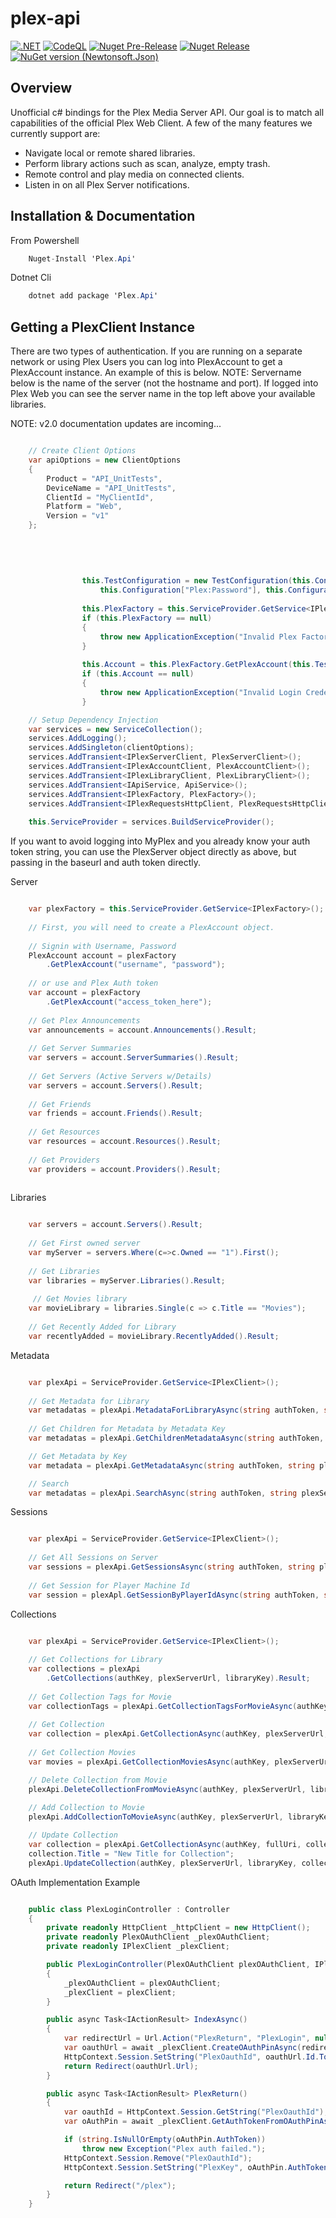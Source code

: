 plex-api
==============

[![.NET](https://github.com/jensenkd/plex-api/actions/workflows/dotnet.yml/badge.svg)](https://github.com/jensenkd/plex-api/actions/workflows/dotnet.yml)
[![CodeQL](https://github.com/jensenkd/plex-api/actions/workflows/codeql-analysis.yml/badge.svg)](https://github.com/jensenkd/plex-api/actions/workflows/codeql-analysis.yml)
[![Nuget Pre-Release](https://github.com/jensenkd/plex-api/actions/workflows/pre-release.yml/badge.svg)](https://github.com/jensenkd/plex-api/actions/workflows/pre-release.yml)
[![Nuget Release](https://github.com/jensenkd/plex-api/actions/workflows/release.yml/badge.svg)](https://github.com/jensenkd/plex-api/actions/workflows/release.yml)
[![NuGet version (Newtonsoft.Json)](https://img.shields.io/nuget/v/Plex.Api.svg?style=flat-square)](https://www.nuget.org/packages/Plex.Api/)


Overview
--------
Unofficial c# bindings for the Plex Media Server API. Our goal is to match all capabilities of the official
Plex Web Client. A few of the many features we currently support are:

* Navigate local or remote shared libraries.
* Perform library actions such as scan, analyze, empty trash.
* Remote control and play media on connected clients.
* Listen in on all Plex Server notifications.


Installation & Documentation
----------------------------

From Powershell
```c#
    Nuget-Install 'Plex.Api'
```

Dotnet Cli
```c#
    dotnet add package 'Plex.Api'
```

Getting a PlexClient Instance
-----------------------------

There are two types of authentication. If you are running on a separate network
or using Plex Users you can log into PlexAccount to get a PlexAccount instance. An
example of this is below. NOTE: Servername below is the name of the server (not
the hostname and port).  If logged into Plex Web you can see the server name in
the top left above your available libraries.

NOTE: v2.0 documentation updates are incoming...

```c#

    // Create Client Options
    var apiOptions = new ClientOptions
    {
        Product = "API_UnitTests",
        DeviceName = "API_UnitTests",
        ClientId = "MyClientId",
        Platform = "Web",
        Version = "v1"
    };
    
   
    
              
    
                this.TestConfiguration = new TestConfiguration(this.Configuration["Plex:Login"],
                    this.Configuration["Plex:Password"], this.Configuration["Plex:AuthenticationKey"], clientOptions);
    
                this.PlexFactory = this.ServiceProvider.GetService<IPlexFactory>();
                if (this.PlexFactory == null)
                {
                    throw new ApplicationException("Invalid Plex Factory Object");
                }
    
                this.Account = this.PlexFactory.GetPlexAccount(this.TestConfiguration.Login, this.TestConfiguration.Password);
                if (this.Account == null)
                {
                    throw new ApplicationException("Invalid Login Credentials");
                }

    // Setup Dependency Injection
    var services = new ServiceCollection();
    services.AddLogging();
    services.AddSingleton(clientOptions);
    services.AddTransient<IPlexServerClient, PlexServerClient>();
    services.AddTransient<IPlexAccountClient, PlexAccountClient>();
    services.AddTransient<IPlexLibraryClient, PlexLibraryClient>();
    services.AddTransient<IApiService, ApiService>();
    services.AddTransient<IPlexFactory, PlexFactory>();
    services.AddTransient<IPlexRequestsHttpClient, PlexRequestsHttpClient>();
    
    this.ServiceProvider = services.BuildServiceProvider();
```    

If you want to avoid logging into MyPlex and you already know your auth token
string, you can use the PlexServer object directly as above, but passing in
the baseurl and auth token directly.

Server

```c#

    var plexFactory = this.ServiceProvider.GetService<IPlexFactory>();
    
    // First, you will need to create a PlexAccount object.
    
    // Signin with Username, Password
    PlexAccount account = plexFactory
        .GetPlexAccount("username", "password");
    
    // or use and Plex Auth token
    var account = plexFactory
        .GetPlexAccount("access_token_here");
    
    // Get Plex Announcements
    var announcements = account.Announcements().Result;
     
    // Get Server Summaries
    var servers = account.ServerSummaries().Result;
         
    // Get Servers (Active Servers w/Details)
    var servers = account.Servers().Result;
    
    // Get Friends
    var friends = account.Friends().Result;
    
    // Get Resources
    var resources = account.Resources().Result;
    
    // Get Providers
    var providers = account.Providers().Result;
    
```

Libraries

```c#

    var servers = account.Servers().Result;
    
    // Get First owned server
    var myServer = servers.Where(c=>c.Owned == "1").First();
    
    // Get Libraries
    var libraries = myServer.Libraries().Result;
    
     // Get Movies library
    var movieLibrary = libraries.Single(c => c.Title == "Movies");
  
    // Get Recently Added for Library
    var recentlyAdded = movieLibrary.RecentlyAdded().Result;

```

Metadata

```c#

    var plexApi = ServiceProvider.GetService<IPlexClient>();
         
    // Get Metadata for Library
    var metadatas = plexApi.MetadataForLibraryAsync(string authToken, string plexServerHost, string libraryKey).Result;
  
    // Get Children for Metadata by Metadata Key
    var metadatas = plexApi.GetChildrenMetadataAsync(string authToken, string plexServerHost, int metadataKey).Result;

    // Get Metadata by Key
    var metadata = plexApi.GetMetadataAsync(string authToken, string plexServerHost, int metadataKey).Result;

    // Search
    var metadatas = plexApi.SearchAsync(string authToken, string plexServerHost, string query).Result;   
```

Sessions

```c#

    var plexApi = ServiceProvider.GetService<IPlexClient>();
    
    // Get All Sessions on Server
    var sessions = plexApi.GetSessionsAsync(string authToken, string plexServerHost).Result;
    
    // Get Session for Player Machine Id
    var session = plexApl.GetSessionByPlayerIdAsync(string authToken, string plexServerHost, string playerKey).Result;
```


Collections

```c#

    var plexApi = ServiceProvider.GetService<IPlexClient>();
    
    // Get Collections for Library
    var collections = plexApi
        .GetCollections(authKey, plexServerUrl, libraryKey).Result;
        
    // Get Collection Tags for Movie
    var collectionTags = plexApi.GetCollectionTagsForMovieAsync(authKey, plexServerUrl, movieKey).Result;
        
    // Get Collection
    var collection = plexApi.GetCollectionAsync(authKey, plexServerUrl, collectionKey).Result;    
    
    // Get Collection Movies
    var movies = plexApi.GetCollectionMoviesAsync(authKey, plexServerUrl, collectionKey).Result;

    // Delete Collection from Movie
    plexApi.DeleteCollectionFromMovieAsync(authKey, plexServerUrl, libraryKey, movieKey, collectionName);
    
    // Add Collection to Movie
    plexApi.AddCollectionToMovieAsync(authKey, plexServerUrl, libraryKey, movieKey, collectionName);

    // Update Collection
    var collection = plexApi.GetCollectionAsync(authKey, fullUri, collectionRatingKey).Result;
    collection.Title = "New Title for Collection";
    plexApi.UpdateCollection(authKey, plexServerUrl, libraryKey, collection);

```

OAuth Implementation Example

```c#

    public class PlexLoginController : Controller
    {
        private readonly HttpClient _httpClient = new HttpClient();
        private readonly PlexOAuthClient _plexOAuthClient;
        private readonly IPlexClient _plexClient;

        public PlexLoginController(PlexOAuthClient plexOAuthClient, IPlexClient plexClient)
        {
            _plexOAuthClient = plexOAuthClient;
            _plexClient = plexClient;
        }

        public async Task<IActionResult> IndexAsync()
        {
            var redirectUrl = Url.Action("PlexReturn", "PlexLogin", null, Request.Scheme);
            var oauthUrl = await _plexClient.CreateOAuthPinAsync(redirectUrl);
            HttpContext.Session.SetString("PlexOauthId", oauthUrl.Id.ToString());
            return Redirect(oauthUrl.Url);
        }

        public async Task<IActionResult> PlexReturn()
        {
            var oauthId = HttpContext.Session.GetString("PlexOauthId");
            var oAuthPin = await _plexClient.GetAuthTokenFromOAuthPinAsync(oauthId);

            if (string.IsNullOrEmpty(oAuthPin.AuthToken))
                throw new Exception("Plex auth failed.");
            HttpContext.Session.Remove("PlexOauthId");
            HttpContext.Session.SetString("PlexKey", oAuthPin.AuthToken);

            return Redirect("/plex");
        }
    }
```
